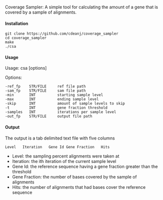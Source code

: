 Coverage Sampler: A simple tool for calculating the amount of a gene that is covered by a sample of alignments.

#### Installation
```
git clone https://github.com/cdeanj/coverage_sampler
cd coverage_sampler
make
./csa
```

#### Usage
Usage: csa [options]

Options:

    -ref_fp    STR/FILE	    ref file path
    -sam_fp    STR/FILE	    sam file path
    -min       INT      	starting sample level
    -max       INT	        ending sample level
    -skip      INT	        amount of sample levels to skip
    -t         INT	        gene fraction threshold
    -samples   INT	        iterations per sample level
    -out_fp    STR/FILE	    output file path

#### Output

The output is a tab delimited text file with five columns
```
Level   Iteration   Gene Id Gene Fraction   Hits
```

* Level: the sampling percent alignments were taken at
* Iteration: the ith iteration of the current sample level
* Gene Id: the reference sequence having a gene fraction greater than the threshold
* Gene Fraction: the number of bases covered by the sample of alignments
* Hits: the number of alignments that had bases cover the reference sequence
